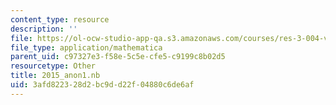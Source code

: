 ```yaml
---
content_type: resource
description: ''
file: https://ol-ocw-studio-app-qa.s3.amazonaws.com/courses/res-3-004-visualizing-materials-science-fall-2017/3afd822328d2bc9dd22f04880c6de6af_2015_anon1.nb
file_type: application/mathematica
parent_uid: c97327e3-f58e-5c5e-cfe5-c9199c8b02d5
resourcetype: Other
title: 2015_anon1.nb
uid: 3afd8223-28d2-bc9d-d22f-04880c6de6af
---
```

